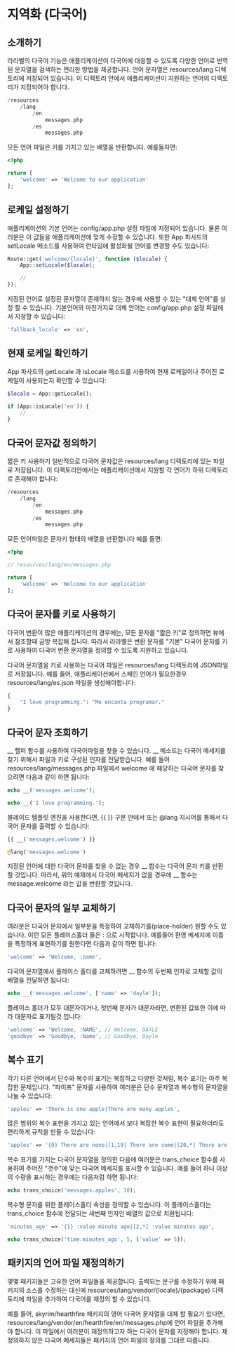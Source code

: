 # 지역화 (다국어)

## 소개하기
라라벨의 다국어 기능은 애플리케이션이 다국어에 대응할 수 있도록 다양한 언어로 번역된 문자열을 검색하는 편리한 방법을 제공합니다. 언어 문자열은 resources/lang 디렉토리에 저장되어 있습니다. 이 디렉토리 안에서 애플리케이션이 지원하는 언어의 디렉토리가 지정되어야 합니다.

```php
/resources
    /lang
        /en
            messages.php
        /es
            messages.php
```
모든 언어 파일은 키를 가지고 있는 배열을 반환합니다. 예를들자면:

```php
<?php

return [
    'welcome' => 'Welcome to our application'
];
```

## 로케일 설정하기
애플리케이션의 기본 언어는 config/app.php 설정 파일에 지정되어 있습니다. 물론 여러분은 이 값들을 애플리케이션에 맞게 수정할 수 있습니다. 
또한 App 파사드의 setLocale 메소드를 사용하여 런타임에 활성화될 언어를 변경할 수도 있습니다:

```php
Route::get('welcome/{locale}', function ($locale) {
    App::setLocale($locale);

    //
});
```

지정된 언어로 설정된 문자열이 존재하지 않는 경우에 사용할 수 있는 "대체 언어"를 설정 할 수 있습니다. 
기본언어와 마찬가지로 대체 언어는 config/app.php 설정 파일에서 지정할 수 있습니다:

```php
'fallback_locale' => 'en',
```

## 현재 로케일 확인하기
App 파사드의 getLocale 과 isLocale 메소드를 사용하여 현재 로케일이나 주어진 로케일이 사용되는지 확인할 수 있습니다:

```php
$locale = App::getLocale();

if (App::isLocale('en')) {
    //
}
```

## 다국어 문자값 정의하기

짧은 키 사용하기
일반적으로 다국어 문자값은 resources/lang 디렉토리에 있는 파일로 저장됩니다. 
이 디렉토리안에서는 애플리케이션에서 지원할 각 언어가 하위 디렉토리로 존재해야 합니다:

```php
/resources
    /lang
        /en
            messages.php
        /es
            messages.php
```

모든 언어파일은 문자키 형태의 배열을 반환합니다 예를 들면:

```php
<?php

// resources/lang/en/messages.php

return [
    'welcome' => 'Welcome to our application'
];
```

## 다국어 문자를 키로 사용하기
다국어 변환이 많은 애플리케이션의 경우에는, 모든 문자를 "짧은 키"로 정의하면 뷰에서 참조할때 금방 복잡해 집니다. 따라서 라라벨은 변환 문자를 "기본" 다국어 문자를 키로 사용하여 다국어 변환 문자열을 정의할 수 있도록 지원하고 있습니다.

다국어 문자열을 키로 사용하는 다국어 파일은 resources/lang 디렉토리에 JSON파일로 저장됩니다. 예를 들어, 애플리케이션에서 스페인 언어가 필요한경우 resources/lang/es.json 파일을 생성해야합니다:

```php
{
    "I love programming.": "Me encanta programar."
}
```

## 다국어 문자 조회하기
__ 헬퍼 함수를 사용하여 다국어파일을 찾을 수 있습니다. __ 메소드는 다국어 메세지를 찾기 위해서 파일과 키로 구성된 인자를 전달받습니다. 예를 들어 resources/lang/messages.php 파일에서 welcome 에 해당하는 다국어 문자를 찾으려면 다음과 같이 하면 됩니다:

```php
echo __('messages.welcome');

echo __('I love programming.');
```

블레이드 템플릿 엔진을 사용한다면, {{ }} 구문 안에서 또는 @lang 지시어를 통해서 다국어 문자를 출력할 수 있습니다:

```php
{{ __('messages.welcome') }}

@lang('messages.welcome')
```

지정된 언어에 대한 다국어 문자를 찾을 수 없는 경우 __ 함수는 다국어 문자 키를 반환할 것입니다. 따라서, 위의 예제에서 다국어 메세지가 없을 경우에 __ 함수는 message.welcome 라는 값을 반환할 것입니다.


## 다국어 문자의 일부 교체하기
여러분은 다국어 문자에서 일부분을 특정하여 교체하기를(place-holder) 원할 수도 있습니다. 이런 모든 플레이스홀더 들은 : 으로 시작합니다. 예를들어 환영 메세지에 이름을 특정하게 표현하기를 원한다면 다음과 같이 하면 됩니다:

```php
'welcome' => 'Welcome, :name',
```

다국어 문자열에서 플레이스 홀더를 교체하려면 __ 함수의 두번째 인자로 교체할 값의 배열을 전달하면 됩니다:

```php
echo __('messages.welcome', ['name' => 'dayle']);
```

플레이스 홀더가 모두 대문자이거나, 첫번째 문자가 대문자라면, 변환된 값또한 이에 따라 대문자로 표기될것 입니다:

```php
'welcome' => 'Welcome, :NAME', // Welcome, DAYLE
'goodbye' => 'Goodbye, :Name', // Goodbye, Dayle
```

## 복수 표기
각기 다른 언어에서 단수와 복수의 표기는 복잡하고 다양한 것처럼, 복수 표기는 아주 복잡한 문제입니다. "파이프" 문자를 사용하여 여러분은 단수 문자열과 복수형의 문자열을 나눌 수 있습니다:

```php
'apples' => 'There is one apple|There are many apples',
```

많은 범위의 복수 표현을 가지고 있는 언어에서 보다 복잡한 복수 표현이 필요하더라도 편리하게 규칙을 만들 수 있습니다:

```php
'apples' => '{0} There are none|[1,19] There are some|[20,*] There are many',
```

복수 표기를 가지는 다국어 문자열을 정의한 다음에 여러분은 trans_choice 함수를 사용하여 주어진 "갯수"에 맞는 다국어 메세지를 표시할 수 있습니다. 예를 들어 하나 이상의 수량을 표시하는 경우에는 다음처럼 하면 됩니다:

```php
echo trans_choice('messages.apples', 10);
```

복수형 문자를 위한 플레이스홀더 속성을 정의할 수 있습니다. 이 플레이스홀더는 trans_choice 함수에 전달되는 세번째 인자인 배열의 값으로 치환됩니다:

```php
'minutes_ago' => '{1} :value minute ago|[2,*] :value minutes ago',

echo trans_choice('time.minutes_ago', 5, ['value' => 5]);
```

## 패키지의 언어 파일 재정의하기
몇몇 패키지들은 고유한 언어 파일들을 제공합니다. 
출력되는 문구를 수정하기 위해 패키지의 소스를 수정하는 대신에 resources/lang/vendor/{locale}/{package} 디렉토리에 파일을 추가하여 다국어를 재정의 할 수 있습니다.

예를 들어, skyrim/hearthfire 패키지의 영어 다국어 문자열을 대체 할 필요가 있다면, 
resources/lang/vendor/en/hearthfire/en/messages.php에 언어 파일을 추가해야 합니다. 
이 파일에서 여러분이 재정의하고자 하는 다국어 문자를 지정해야 합니다. 재정의하지 않은 다국어 메세지들은 패키지의 언어 파일의 정의를 그대로 따릅니다.